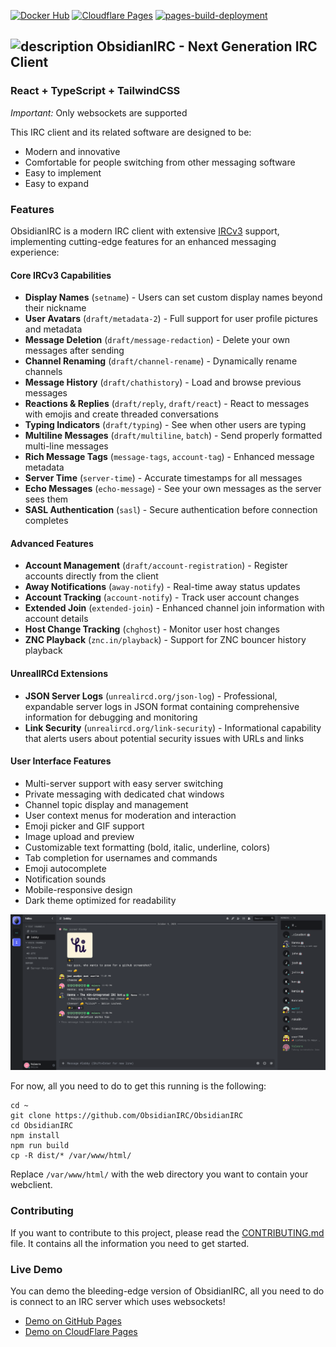 [![Docker Hub](https://img.shields.io/badge/Docker%20Hub-mattfly%2Fobsidian-blue?logo=docker&style=flat-square)](https://hub.docker.com/r/mattfly/obsidian)
[![Cloudflare Pages](https://img.shields.io/endpoint?url=https://cloudflare-pages-badges.mattf.workers.dev//?projectName=obsidianirc)](https://obsidianirc.pages.dev/)
[![pages-build-deployment](https://github.com/ObsidianIRC/obsidianirc.github.io/actions/workflows/pages/pages-build-deployment/badge.svg)](https://obsidianirc.github.io/)

## <img src="https://cdn-icons-png.freepik.com/512/8999/8999462.png" alt="description" width="70"> ObsidianIRC - Next Generation IRC Client
### React + TypeScript + TailwindCSS
 
*Important:* Only websockets are supported

This IRC client and its related software are designed to be:
- Modern and innovative
- Comfortable for people switching from other messaging software
- Easy to implement
- Easy to expand

### Features

ObsidianIRC is a modern IRC client with extensive [IRCv3](https://ircv3.net/) support, implementing cutting-edge features for an enhanced messaging experience:

#### Core IRCv3 Capabilities
- **Display Names** (`setname`) - Users can set custom display names beyond their nickname
- **User Avatars** (`draft/metadata-2`) - Full support for user profile pictures and metadata
- **Message Deletion** (`draft/message-redaction`) - Delete your own messages after sending
- **Channel Renaming** (`draft/channel-rename`) - Dynamically rename channels
- **Message History** (`draft/chathistory`) - Load and browse previous messages
- **Reactions & Replies** (`draft/reply`, `draft/react`) - React to messages with emojis and create threaded conversations
- **Typing Indicators** (`draft/typing`) - See when other users are typing
- **Multiline Messages** (`draft/multiline`, `batch`) - Send properly formatted multi-line messages
- **Rich Message Tags** (`message-tags`, `account-tag`) - Enhanced message metadata
- **Server Time** (`server-time`) - Accurate timestamps for all messages
- **Echo Messages** (`echo-message`) - See your own messages as the server sees them
- **SASL Authentication** (`sasl`) - Secure authentication before connection completes

#### Advanced Features
- **Account Management** (`draft/account-registration`) - Register accounts directly from the client
- **Away Notifications** (`away-notify`) - Real-time away status updates
- **Account Tracking** (`account-notify`) - Track user account changes
- **Extended Join** (`extended-join`) - Enhanced channel join information with account details
- **Host Change Tracking** (`chghost`) - Monitor user host changes
- **ZNC Playback** (`znc.in/playback`) - Support for ZNC bouncer history playback

#### UnrealIRCd Extensions
- **JSON Server Logs** (`unrealircd.org/json-log`) - Professional, expandable server logs in JSON format containing comprehensive information for debugging and monitoring
- **Link Security** (`unrealircd.org/link-security`) - Informational capability that alerts users about potential security issues with URLs and links

#### User Interface Features
- Multi-server support with easy server switching
- Private messaging with dedicated chat windows
- Channel topic display and management
- User context menus for moderation and interaction
- Emoji picker and GIF support
- Image upload and preview
- Customizable text formatting (bold, italic, underline, colors)
- Tab completion for usernames and commands
- Emoji autocomplete
- Notification sounds
- Mobile-responsive design
- Dark theme optimized for readability

![ObsidianIRC Screenshot](screenshots/screenshot1.png)

For now, all you need to do to get this running is the following:
```
cd ~
git clone https://github.com/ObsidianIRC/ObsidianIRC
cd ObsidianIRC
npm install
npm run build
cp -R dist/* /var/www/html/
```
Replace `/var/www/html/` with the web directory you want to contain your webclient.

### Contributing

If you want to contribute to this project, please read the [CONTRIBUTING.md](CONTRIBUTING.md) file. It contains all the information you need to get started.

### Live Demo
You can demo the bleeding-edge version of ObsidianIRC, all you need to do is connect to an IRC server which uses websockets!
- [Demo on GitHub Pages](https://obsidianirc.github.io/)
- [Demo on CloudFlare Pages](https://obsidianirc.pages.dev/)
